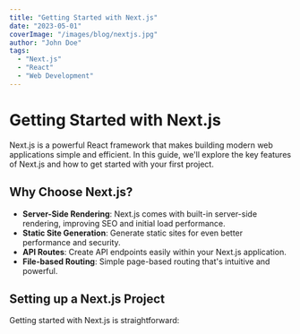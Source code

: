 ```yaml
---
title: "Getting Started with Next.js"
date: "2023-05-01"
coverImage: "/images/blog/nextjs.jpg"
author: "John Doe"
tags:
  - "Next.js"
  - "React"
  - "Web Development"
---
```


# Getting Started with Next.js

Next.js is a powerful React framework that makes building modern web applications simple and efficient. In this guide, we'll explore the key features of Next.js and how to get started with your first project.

## Why Choose Next.js?

- **Server-Side Rendering**: Next.js comes with built-in server-side rendering, improving SEO and initial load performance.
- **Static Site Generation**: Generate static sites for even better performance and security.
- **API Routes**: Create API endpoints easily within your Next.js application.
- **File-based Routing**: Simple page-based routing that's intuitive and powerful.

## Setting up a Next.js Project

Getting started with Next.js is straightforward:
